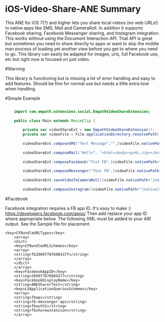 # iOS-Video-Share-ANE Summary

This ANE for iOS 7(?) and higher lets you share local videos (no web URLs!) to native apps like SMS, Mail and CameraRoll. In addition it supports Facebook sharing, Facebook Messenger sharing, and Instagram integration. This works without using the Document Interaction API. That API is great but sometimes you need to share directly to apps or want to skip the middle man process of loading yet another view before you get to where you need to go. This library can easily be adapted for images, urls, full Facebook use, etc but right now is focused on just video.


#Warning

This library is functioning but is missing a lot of error handling and easy to add features. Should be fine for normal use but needs a little extra love when handling.


#Simple Example 

```actionscript

	import com.empath.extensions.social.EmpathVideoShareExtension;
	
	public class Main extends MovieClip {
		
		private var videoShareExt = new EmpathVideoShareExtension();
		private var videoFile = File.applicationDirectory.resolvePath( "videos/Test_Video.mp4");
		
		videoShareExt.composeSMS("Test Message","",[videoFile.nativePath+"|native|video/mp4|Video_Test"]);
		
		videoShareExt.composeMail("Hello", "<html><body><p>Hi,</p></br><p>This is a test message.</body></html>","test@email.com",[videoFile.nativePath+"|native|mp4|Video_Test"]);
		
		videoShareExt.composeFacebook("Test FB",[videoFile.nativePath+"|native|video/mp4|Video_Test"]);
		
		videoShareExt.composeMessenger("Test FB",[videoFile.nativePath+"|native|video/mp4|Video_Test"]);
		
		videoShareExt.saveVideoToCameraRoll([videoFile.nativePath+"|native|video/mp4|Video_Test"]);
		
		videoShareExt.composeInstagram([videoFile.nativePath+"|native|video/mp4|Video_Test"]);
```

#Facebook

Facebook integration requires a FB app ID. It's easy to make :) https://developers.facebook.com/apps/ Then add replace your app ID where appropriate below. The following XML must be added to your AIR output. See the Sample file for placement.

	
	<key>CFBundleURLTypes</key>
		<array>
  		<dict>
    	<key>CFBundleURLSchemes</key>
    	<array>
      	<string>fb266977876984377</string>
   		</array>
  		</dict>
		</array>
		<key>FacebookAppID</key>
		<string>266977876984377</string>
		<key>FacebookDisplayName</key>
		<string>ANESharerTest</string>
		<key>LSApplicationQueriesSchemes</key>
		<array>
  		<string>fbapi</string>
  		<string>fb-messenger-api</string>
  		<string>fbauth2</string>
  		<string>fbshareextension</string>
		</array>

